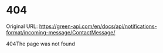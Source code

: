 # 404

Original URL: https://green-api.com/en/docs/api/notifications-format/incoming-message/ContactMessage/

404The page was not found